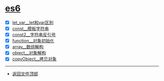 
# [es6](../README.md)

- [x] [let_var__let和var区别](let_var.html)
- [x] [const__模板字符串](const.html)
- [x] [const2__字符串反引号](const2.html)
- [x] [function__对象初始化](function.html)
- [x] [array__数组解构](array.html)
- [x] [object__对象解构](object.html)
- [x] [copyObject__拷贝对象](copyObject.html)

-----------------

- [返回文件顶部](../README.md)



